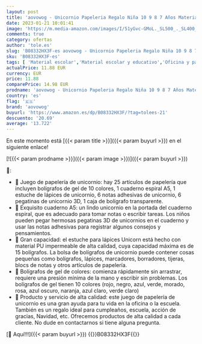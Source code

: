 ```yaml
---
layout: post
title: 'aovowog - Unicornio Papeleria Regalo Niña 10 9 8 7 Años Material Estuche Escolar Niña Unicornio Cuaderno Bonitos e Notas Adhesivas Kawaii e Boligrafos Gel 10 Colores para Niña 25 Piezas '
date: 2023-01-21 10:01:41
image: 'https://m.media-amazon.com/images/I/51yGvc-GMoL._SL500_._SL400_.jpg'
comments: true
category: ofertas
author: 'tole.es'
slug: 'B08332HX3F-es aovowog - Unicornio Papeleria Regalo Niña 10 9 8 7 Años...'
sku: 'B08332HX3F-es'
tags: [ 'Material escolar','Material escolar y educativo','Oficina y papelería','Sets de material escolar','aovowog','boligrafos','escolar','🇪🇸', ]
actualPrice: 11.88 EUR
currency: EUR
price: 11.88
comparePrice: 14.98 EUR
prodname: 'aovowog - Unicornio Papeleria Regalo Niña 10 9 8 7 Años Material Estuche Escolar Niña Unicornio Cuaderno Bonitos e Notas Adhesivas Kawaii e Boligrafos Gel 10 Colores para Niña 25 Piezas '
country: 'es'
flag: '🇪🇸'
brand: 'aovowog'
buyurl: 'https://www.amazon.es/dp/B08332HX3F/?tag=tolees-21'
descuento: '20.69'
average: '13.722'
---
```


En este momento está [{{< param title >}}]({{< param buyurl >}}) en el siguiente enlace!

[![{{< param prodname >}}]({{< param image >}})]({{< param buyurl >}})

🔎:

- 🌸 Juego de papelería de unicornio: hay 25 artículos de papelería que incluyen bolígrafos de gel de 10 colores, 1 cuaderno espiral A5, 1 estuche de lápices de unicornio, 6 notas adhesivas de unicornio, 6 pegatinas de unicornio 3D, 1 caja de bolígrafo transparente.
- 🌸 Exquisito cuaderno A5: un lindo unicornio en la portada del cuaderno espiral, que es adecuado para tomar notas o escribir tareas. Los niños pueden pegar hermosas pegatinas 3D de unicornios en el cuaderno y usar las notas adhesivas para registrar algunos consejos y pensamientos.
- 🌸 Gran capacidad: el estuche para lápices Unicorn está hecho con material PU impermeable de alta calidad, cuya capacidad máxima es de 15 bolígrafos. La bolsa de bolígrafos de unicornio puede contener cosas pequeñas como bolígrafos, lápices, marcadores, borradores, tijeras, blocs de notas y otros artículos de papelería.
- 🌸 Bolígrafos de gel de colores: comienza rápidamente sin arrastrar, requiere una presión mínima de la mano y escribir sin problemas. Los bolígrafos de gel tienen 10 colores (rojo, negro, azul, verde, morado, rosa, azul oscuro, naranja, azul claro, verde claro)
- 🌸 Producto y servicio de alta calidad: este juego de papelería de unicornio es una gran ayuda para tu vida en la oficina o la escuela. También es un regalo ideal para cumpleaños, escuela, acción de gracias, Navidad, etc. Ofrecemos productos de alta calidad a cada cliente. No dude en contactarnos si tiene alguna pregunta.

[🛒 Aquí!!!]({{< param buyurl >}})
{{<world>}}B08332HX3F{{</world>}}
